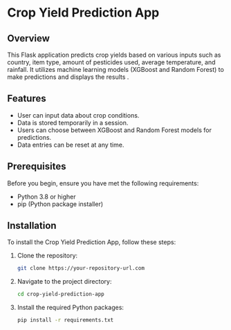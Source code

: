 # Crop Yield Prediction App

## Overview
This Flask application predicts crop yields based on various inputs such as country, item type, amount of pesticides used, average temperature, and rainfall. It utilizes machine learning models (XGBoost and Random Forest) to make predictions and displays the results .

## Features
- User can input data about crop conditions.
- Data is stored temporarily in a session.
- Users can choose between XGBoost and Random Forest models for predictions.
- Data entries can be reset at any time.

## Prerequisites
Before you begin, ensure you have met the following requirements:
- Python 3.8 or higher
- pip (Python package installer)

## Installation
To install the Crop Yield Prediction App, follow these steps:

1. Clone the repository:
    ```bash
    git clone https://your-repository-url.com
    ```
2. Navigate to the project directory:
    ```bash
    cd crop-yield-prediction-app
    ```
3. Install the required Python packages:
    ```bash
    pip install -r requirements.txt
    ```
